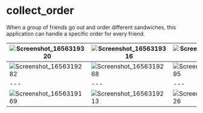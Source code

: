# collect_order
When a group of friends go out and order different sandwiches, this application can handle a specific order for every friend.


|![Screenshot_1656319320](https://user-images.githubusercontent.com/46113474/180616252-930edbf6-21ae-415d-89a1-fcb9a8950ef0.png)|![Screenshot_1656319316](https://user-images.githubusercontent.com/46113474/180616269-3761c860-596e-4421-80d8-becd84bc8315.png)|![Screenshot_1656319331](https://user-images.githubusercontent.com/46113474/180616275-70e07e79-af59-4216-a70b-a554fb8764d2.png)|
| --- | --- | --- |
|![Screenshot_1656319282](https://user-images.githubusercontent.com/46113474/180616311-0d1b3d02-6fe8-481e-99a3-f5ca52ada9c4.png)|![Screenshot_1656319268](https://user-images.githubusercontent.com/46113474/180616322-c23e99c1-c820-4f3d-bc46-65c637d5228b.png)|![Screenshot_1656319295](https://user-images.githubusercontent.com/46113474/180616332-886d1518-a5c5-4ca0-9545-3f1cc35fdd76.png)|
| --- | --- | --- |
|![Screenshot_1656319169](https://user-images.githubusercontent.com/46113474/180616842-e88f277a-f9bb-4223-8d8b-9a92edd73e9b.png)|![Screenshot_1656319213](https://user-images.githubusercontent.com/46113474/180616850-2d049e81-96d4-4285-88f5-b89aba5066b5.png)|![Screenshot_1656319326](https://user-images.githubusercontent.com/46113474/180616914-661412f2-661a-4fb7-b882-2815972320e8.png)|
